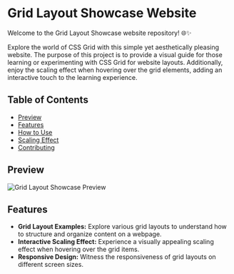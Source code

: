 # Grid Layout Showcase Website


Welcome to the Grid Layout Showcase website repository! 🌐✨

Explore the world of CSS Grid with this simple yet aesthetically pleasing website. The purpose of this project is to provide a visual guide for those learning or experimenting with CSS Grid for website layouts. Additionally, enjoy the scaling effect when hovering over the grid elements, adding an interactive touch to the learning experience.


## Table of Contents
- [Preview](#preview)
- [Features](#features)
- [How to Use](#how-to-use)
- [Scaling Effect](#scaling-effect)
- [Contributing](#contributing)

## Preview

![Grid Layout Showcase Preview](images/grid_showcase_preview.gif)

## Features

- **Grid Layout Examples:** Explore various grid layouts to understand how to structure and organize content on a webpage.
- **Interactive Scaling Effect:** Experience a visually appealing scaling effect when hovering over the grid items.
- **Responsive Design:** Witness the responsiveness of grid layouts on different screen sizes.
